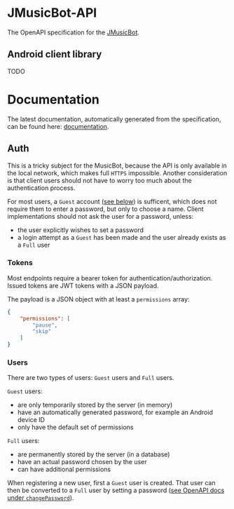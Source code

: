 # JMusicBot-API
The OpenAPI specification for the [JMusicBot](https://github.com/BjoernPetersen/JMusicBot).

## Android client library
TODO

# Documentation
The latest documentation, automatically generated from the specification, can be found here: [documentation](https://felixgail.github.io/CircleCIArtifactProvider/index.html?vcs-type=github&user=BjoernPetersen&project=JMusicBot-API&build=latest&branch=master&filter=successful&path=docs/index.html&token=46dc7aefa69e32721cbdf9ec6e74645f52055c13).

## Auth
This is a tricky subject for the MusicBot, because the API is only available in the
local network, which makes full `HTTPS` impossible. Another consideration is that
client users should not have to worry too much about the authentication process.

For most users, a `Guest` account ([see below](#Users)) is sufficent, which does not
require them to enter a password, but only to choose a name.
Client implementations should not ask the user for a password, unless:
- the user explicitly wishes to set a password
- a login attempt as a `Guest` has been made and the user already exists as a `Full` user

### Tokens
Most endpoints require a bearer token for authentication/authorization.
Issued tokens are JWT tokens with a JSON payload.

The payload is a JSON object with at least a `permissions` array:
```json
{
    "permissions": [
        "pause",
        "skip"
    ]
}
```

### Users
There are two types of users: `Guest` users and `Full` users.

`Guest` users:
- are only temporarily stored by the server (in memory)
- have an automatically generated password, for example an Android device ID
- only have the default set of permissions

`Full` users:
- are permanently stored by the server (in a database)
- have an actual password chosen by the user
- can have additional permissions

When registering a new user, first a `Guest` user is created.
That user can then be converted to a `Full` user by setting a password ([see OpenAPI docs under `changePassword`](#Documentation)).
